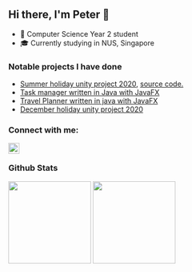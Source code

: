## Hi there, I'm Peter 👋

- 🏫 Computer Science Year 2 student
- ‍🎓 Currently studying in NUS, Singapore

### Notable projects I have done
- [Summer holiday unity project 2020](https://connect.unity.com/mg/other/the-last-stand-1 "The Last Stand"), [source code.](https://github.com/peter-yeh/The-Last-Stand "View on GitHub")
- [Task manager written in Java with JavaFX](https://peter-yeh.github.io/ip/ "User guide")
- [Travel Planner written in java with JavaFX](https://ay2021s1-cs2103t-t09-3.github.io/tp/ "TrackPad")
- [December holiday unity project 2020](https://llhy.itch.io/iwonbyablob "I won by a blob!")

<!-- -[Base converter -- app that converts between different bases with high precision](https://play.google.com/store/apps/details?id=com.peteryeh.allbaseconverter) "View on Play store" -->

### Connect with me:
[<img align="left" alt="LinkedIn | LinkedIn" width="22px" src="https://cdn.jsdelivr.net/npm/simple-icons@v3/icons/linkedin.svg" />][linkedin]
<br/>

### Github Stats

<a href="https://github.com/anuraghazra/convoychat">
  <img align="center" height="165" src="https://github-readme-stats.vercel.app/api/top-langs/?username=peter-yeh&card_width=250 &show_icons=true &show_owner=true &count_private=true &include_all_commits=true &layout=compact" /></a>

<a href="https://github.com/anuraghazra/github-readme-stats">
  <img align="center" height="165" src="https://github-readme-stats.vercel.app/api?username=peter-yeh&card_width=250 &show_icons=true &show_owner=true &count_private=true &include_all_commits=true" /></a>


[stackoverflow]: https://stackoverflow.com/users/11105288/peter
[linkedin]: https://www.linkedin.com/in/YehYuChun

<!-- 
I am a passionate software developer who wants to build efficient web applications to help digitalise mundane workflows
-->
